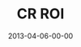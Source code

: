 ---
layout: message
category: message
series: "ROI"
title: "CR ROI"
date: 2013-04-06-00-00
message_id: 775
audio: "http://s3.amazonaws.com/crossroads-media/media/legacy/mp3/roi_05.mp3"
audio-duration: "55:03"
program: "http://s3.amazonaws.com/crossroads-media/media/legacy/documents/04_6-7_13Program_loRes.pdf"
description: "Brian Tome talks about the possibility of an enormous return."
video: "https://s3.amazonaws.com/crossroadsvideomessages/roi_05.mp4"
video-duration: "55:10"
video-image: "http://s3.amazonaws.com/crossroads-media/images/legacy/content/roi_05_still.jpg"
explicit: false
---